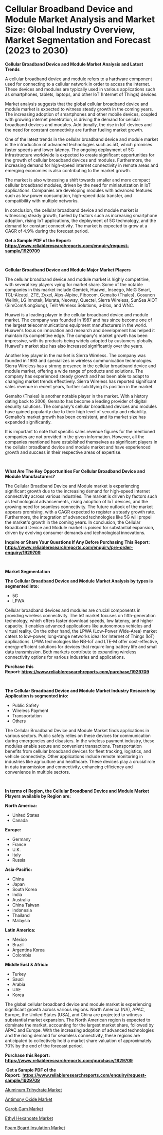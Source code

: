 <p><h1>Cellular Broadband Device and Module Market Analysis and Market Size: Global Industry Overview, Market Segmentation and Forecast (2023 to 2030)</h1></p><p><strong>Cellular Broadband Device and Module Market Analysis and Latest Trends</strong></p>
<p><p>A cellular broadband device and module refers to a hardware component used for connecting to a cellular network in order to access the internet. These devices and modules are typically used in various applications such as smartphones, tablets, laptops, and other IoT (Internet of Things) devices.</p><p>Market analysis suggests that the global cellular broadband device and module market is expected to witness steady growth in the coming years. The increasing adoption of smartphones and other mobile devices, coupled with growing internet penetration, is driving the demand for cellular broadband devices and modules. Additionally, the rise in IoT devices and the need for constant connectivity are further fueling market growth.</p><p>One of the latest trends in the cellular broadband device and module market is the introduction of advanced technologies such as 5G, which promises faster speeds and lower latency. The ongoing deployment of 5G infrastructure worldwide is expected to create significant opportunities for the growth of cellular broadband devices and modules. Furthermore, the increasing demand for high-speed internet connectivity in remote areas and emerging economies is also contributing to the market growth.</p><p>The market is also witnessing a shift towards smaller and more compact cellular broadband modules, driven by the need for miniaturization in IoT applications. Companies are developing modules with advanced features such as low power consumption, high-speed data transfer, and compatibility with multiple networks.</p><p>In conclusion, the cellular broadband device and module market is witnessing steady growth, fueled by factors such as increasing smartphone adoption, rising IoT applications, the deployment of 5G technology, and the demand for constant connectivity. The market is expected to grow at a CAGR of 4.9% during the forecast period.</p></p>
<p><strong>Get a Sample PDF of the Report:&nbsp; <a href="https://www.reliableresearchreports.com/enquiry/request-sample/1929709">https://www.reliableresearchreports.com/enquiry/request-sample/1929709</a></strong></p>
<p>&nbsp;</p>
<p><strong>Cellular Broadband Device and Module Major Market Players</strong></p>
<p><p>The cellular broadband device and module market is highly competitive, with several key players vying for market share. Some of the notable companies in this market include Gemtek, Huawei, Inseego, MeiG Smart, TCL-Alcatel, ZTE, Zyxel, Alps-Alpine, Fibocom, Gemalto (Thales), Gosuncn Welink, LG Innotek, Murata, Neoway, Quectel, Sierra Wireless, SunSea AIOT (SimCom/LongSung), Telit Wireless Solutions, u-blox, and WNC.</p><p>Huawei is a leading player in the cellular broadband device and module market. The company was founded in 1987 and has since become one of the largest telecommunications equipment manufacturers in the world. Huawei's focus on innovation and research and development has helped it maintain its competitive edge. The company's market growth has been impressive, with its products being widely adopted by customers globally. Huawei's market size has also increased significantly over the years.</p><p>Another key player in the market is Sierra Wireless. The company was founded in 1993 and specializes in wireless communication technologies. Sierra Wireless has a strong presence in the cellular broadband device and module market, offering a wide range of products and solutions. The company has experienced steady growth and has been able to adapt to changing market trends effectively. Sierra Wireless has reported significant sales revenue in recent years, further solidifying its position in the market.</p><p>Gemalto (Thales) is another notable player in the market. With a history dating back to 2006, Gemalto has become a leading provider of digital security solutions. The company's cellular broadband devices and modules have gained popularity due to their high level of security and reliability. Gemalto's market growth has been consistent, and its market size has expanded significantly.</p><p>It is important to note that specific sales revenue figures for the mentioned companies are not provided in the given information. However, all the companies mentioned have established themselves as significant players in the cellular broadband device and module market and have experienced growth and success in their respective areas of expertise.</p></p>
<p>&nbsp;</p>
<p><strong>What Are The Key Opportunities For Cellular Broadband Device and Module Manufacturers?</strong></p>
<p><p>The Cellular Broadband Device and Module market is experiencing significant growth due to the increasing demand for high-speed internet connectivity across various industries. The market is driven by factors such as technological advancements, rising adoption of IoT devices, and the growing need for seamless connectivity. The future outlook of the market appears promising, with a CAGR expected to register a steady growth rate. Furthermore, the integration of advanced technologies like 5G will propel the market's growth in the coming years. In conclusion, the Cellular Broadband Device and Module market is poised for substantial expansion, driven by evolving consumer demands and technological innovations.</p></p>
<p><strong>Inquire or Share Your Questions If Any Before Purchasing This Report: <a href="https://www.reliableresearchreports.com/enquiry/pre-order-enquiry/1929709">https://www.reliableresearchreports.com/enquiry/pre-order-enquiry/1929709</a></strong></p>
<p>&nbsp;</p>
<p><strong>Market Segmentation</strong></p>
<p><strong>The Cellular Broadband Device and Module Market Analysis by types is segmented into:</strong></p>
<p><ul><li>5G</li><li>LPWA</li></ul></p>
<p><p>Cellular broadband devices and modules are crucial components in providing wireless connectivity. The 5G market focuses on fifth-generation technology, which offers faster download speeds, low latency, and higher capacity. It enables advanced applications like autonomous vehicles and virtual reality. On the other hand, the LPWA (Low-Power Wide-Area) market caters to low-power, long-range networks ideal for Internet of Things (IoT) applications. LPWA technologies like NB-IoT and LTE-M offer cost-effective, energy-efficient solutions for devices that require long battery life and small data transmission. Both markets contribute to expanding wireless connectivity options for various industries and applications.</p></p>
<p><strong>Purchase this Report:&nbsp;<a href="https://www.reliableresearchreports.com/purchase/1929709">https://www.reliableresearchreports.com/purchase/1929709</a></strong></p>
<p>&nbsp;</p>
<p><strong>The Cellular Broadband Device and Module Market Industry Research by Application is segmented into:</strong></p>
<p><ul><li>Public Safety</li><li>Wireless Payment</li><li>Transportation</li><li>Others</li></ul></p>
<p><p>The Cellular Broadband Device and Module Market finds applications in various sectors. Public safety relies on these devices for communication during emergencies and disasters. In the wireless payment industry, these modules enable secure and convenient transactions. Transportation benefits from cellular broadband devices for fleet tracking, logistics, and vehicle connectivity. Other applications include remote monitoring in industries like agriculture and healthcare. These devices play a crucial role in data transmission and connectivity, enhancing efficiency and convenience in multiple sectors.</p></p>
<p>&nbsp;</p>
<p><strong>In terms of Region, the Cellular Broadband Device and Module Market Players available by Region are:</strong></p>
<p>
    <p> <strong> North America: </strong>
        <ul>
            <li>United States</li>
            <li>Canada</li>
        </ul>
        </p> 
    <p> <strong> Europe: </strong>
        <ul>
            <li>Germany</li>
            <li>France</li>
            <li>U.K.</li>
            <li>Italy</li>
            <li>Russia</li>
        </ul>
        </p> 
    <p> <strong> Asia-Pacific: </strong>
        <ul>
            <li>China</li>
            <li>Japan</li>
            <li>South Korea</li>
            <li>India</li>
            <li>Australia</li>
            <li>China Taiwan</li>
            <li>Indonesia</li>
            <li>Thailand</li>
            <li>Malaysia</li>
        </ul>
        </p> 
    <p> <strong> Latin America: </strong>
        <ul>
            <li>Mexico</li>
            <li>Brazil</li>
            <li>Argentina Korea</li>
            <li>Colombia</li>
        </ul>
        </p> 
    <p> <strong> Middle East & Africa: </strong>
        <ul>
            <li>Turkey</li>
            <li>Saudi</li>
            <li>Arabia</li>
            <li>UAE</li>
            <li>Korea</li>
        </ul>
    </p>
    </p>
<p><p>The global cellular broadband device and module market is experiencing significant growth across various regions. North America (NA), APAC, Europe, the United States (USA), and China are projected to witness substantial market expansion. The North American region is expected to dominate the market, accounting for the largest market share, followed by APAC and Europe. With the increasing adoption of advanced technologies and the rising demand for seamless connectivity, these regions are anticipated to collectively hold a market share valuation of approximately 70% by the end of the forecast period.</p></p>
<p><strong>Purchase this Report: <a href="https://www.reliableresearchreports.com/purchase/1929709">https://www.reliableresearchreports.com/purchase/1929709</a></strong></p>
<p>&nbsp;<strong>Get a Sample PDF of the Report:&nbsp;&nbsp;<a href="https://www.reliableresearchreports.com/enquiry/request-sample/1929709">https://www.reliableresearchreports.com/enquiry/request-sample/1929709</a></strong></p>
<p><strong></strong></p>
<p><p><a href="https://medium.com/@jazminjones30/aluminum-trihydrate-market-size-cagr-trends-2024-2030-dfdc341ba03d">Aluminum Trihydrate Market</a></p><p><a href="https://medium.com/@jeromekling1967/antimony-oxide-market-report-reveals-the-latest-trends-and-growth-opportunities-of-this-market-277ac9fc216a">Antimony Oxide Market</a></p><p><a href="https://medium.com/@leliajewess/carob-gum-market-share-evolution-and-market-growth-trends-2023-2030-ebc11ab52152">Carob Gum Market</a></p><p><a href="https://medium.com/@andrewhills1925/ethyl-hexanoate-market-furnishes-information-on-market-share-market-trends-and-market-growth-59fb6ebd7e1e">Ethyl Hexanoate Market</a></p><p><a href="https://medium.com/@terrellconn/foam-board-insulation-market-trends-forecast-and-competitive-analysis-to-2030-d3da4bed9173">Foam Board Insulation Market</a></p></p>